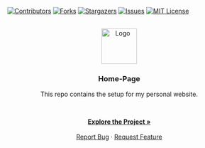 <!-- VERSION: LNA-DEV-README-TEMPLATE V1.3 -->

[![Contributors][contributors-shield]][contributors-url]
[![Forks][forks-shield]][forks-url]
[![Stargazers][stars-shield]][stars-url]
[![Issues][issues-shield]][issues-url]
[![MIT License][license-shield]][license-url]

<!-- PROJECT LOGO -->
<br />
<div align="center">
  <a href="https://github.com/lna-dev/Home-Page">
    <img src="https://lna-dev.net/assets/Pingüino/Pingüino.svg" alt="Logo" width="80" height="80">
  </a>

### Home-Page

This repo contains the setup for my personal website. 

<p align="center">

<br />

<a href="https://lna-dev.net"><strong>Explore the Project »</strong></a>
<br />
<br />
<a href="https://github.com/lna-dev/Home-Page/issues">Report Bug</a>
·
<a href="https://github.com/lna-dev/Home-Page/issues">Request Feature</a>
  </p>
</div>

<!-- MARKDOWN LINKS & IMAGES -->
[contributors-shield]: https://img.shields.io/github/contributors/lna-dev/Home-Page.svg?style=for-the-badge
[contributors-url]: https://github.com/lna-dev/Home-Page/graphs/contributors
[forks-shield]: https://img.shields.io/github/forks/lna-dev/Home-Page.svg?style=for-the-badge
[forks-url]: https://github.com/lna-dev/Home-Page/network/members
[stars-shield]: https://img.shields.io/github/stars/lna-dev/Home-Page.svg?style=for-the-badge
[stars-url]: https://github.com/lna-dev/Home-Page/stargazers
[issues-shield]: https://img.shields.io/github/issues/lna-dev/Home-Page.svg?style=for-the-badge
[issues-url]: https://github.com/lna-dev/Home-Page/issues
[license-shield]: https://img.shields.io/github/license/lna-dev/Home-Page.svg?style=for-the-badge
[license-url]: https://github.com/lna-dev/Home-Page/blob/master/LICENSE
